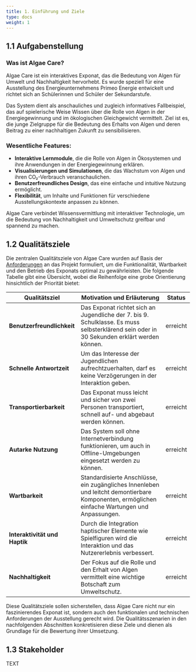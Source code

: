 ```yaml
---
title: 1. Einführung und Ziele
type: docs
weight: 1
---
```


## 1.1 Aufgabenstellung

### Was ist Algae Care?

Algae Care ist ein interaktives Exponat, das die Bedeutung von Algen für Umwelt und Nachhaltigkeit hervorhebt. Es wurde speziell für eine Ausstellung des Energieunternehmens Primeo Energie entwickelt und richtet sich an Schülerinnen und Schüler der Sekundarstufe.

Das System dient als anschauliches und zugleich informatives Fallbeispiel, das auf spielerische Weise Wissen über die Rolle von Algen in der Energiegewinnung und im ökologischen Gleichgewicht vermittelt. Ziel ist es, die junge Zielgruppe für die Bedeutung des Erhalts von Algen und deren Beitrag zu einer nachhaltigen Zukunft zu sensibilisieren.

### Wesentliche Features:
- **Interaktive Lernmodule**, die die Rolle von Algen in Ökosystemen und ihre Anwendungen in der Energiegewinnung erklären.
- **Visualisierungen und Simulationen**, die das Wachstum von Algen und ihren CO₂-Verbrauch veranschaulichen.
- **Benutzerfreundliches Design**, das eine einfache und intuitive Nutzung ermöglicht.
- **Flexibilität**, um Inhalte und Funktionen für verschiedene Ausstellungskontexte anpassen zu können.

Algae Care verbindet Wissensvermittlung mit interaktiver Technologie, um die Bedeutung von Nachhaltigkeit und Umweltschutz greifbar und spannend zu machen.

## 1.2 Qualitätsziele

Die zentralen Qualitätsziele von Algae Care wurden auf Basis der [Anforderungen](/sad/anforderungen) an das Projekt formuliert, um die Funktionalität, Wartbarkeit und den Betrieb des Exponats optimal zu gewährleisten. Die folgende Tabelle gibt eine Übersicht, wobei die Reihenfolge eine grobe Orientierung hinsichtlich der Priorität bietet:

| Qualitätsziel                  | Motivation und Erläuterung                                                                                                                     | Status   |
| ------------------------------ |------------------------------------------------------------------------------------------------------------------------------------------------|----------|
| **Benutzerfreundlichkeit**     | Das Exponat richtet sich an Jugendliche der 7. bis 9. Schulklasse. Es muss selbsterklärend sein oder in 30 Sekunden erklärt werden können.     | erreicht |
| **Schnelle Antwortzeit**       | Um das Interesse der Jugendlichen aufrechtzuerhalten, darf es keine Verzögerungen in der Interaktion geben.                                    | erreicht |
| **Transportierbarkeit**        | Das Exponat muss leicht und sicher von zwei Personen transportiert, schnell auf- und abgebaut werden können.                                   | erreicht |
| **Autarke Nutzung**            | Das System soll ohne Internetverbindung funktionieren, um auch in Offline-Umgebungen eingesetzt werden zu können.                              | erreicht |
| **Wartbarkeit**                | Standardisierte Anschlüsse, ein zugängliches Innenleben und leitcht demontierbare Komponenten, ermöglichen einfache Wartungen und Anpassungen. | erreicht |
| **Interaktivität und Haptik**  | Durch die Integration haptischer Elemente wie Spielfiguren wird die Interaktion und das Nutzererlebnis verbessert.                             | erreicht |
| **Nachhaltigkeit**             | Der Fokus auf die Rolle und den Erhalt von Algen vermittelt eine wichtige Botschaft zum Umweltschutz.                                          | erreicht |

Diese Qualitätsziele sollen sicherstellen, dass Algae Care nicht nur ein faszinierendes Exponat ist, sondern auch den funktionalen und technischen Anforderungen der Ausstellung gerecht wird. Die Qualitätsszenarien in den nachfolgenden Abschnitten konkretisieren diese Ziele und dienen als Grundlage für die Bewertung ihrer Umsetzung.

## 1.3 Stakeholder

TEXT